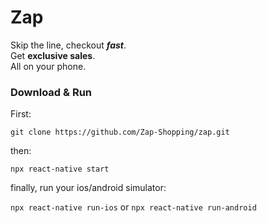# Zap
Skip the line, checkout ***fast***.  
Get **exclusive sales**.  
All on your phone.

### Download & Run
First:

    git clone https://github.com/Zap-Shopping/zap.git

then:

    npx react-native start

finally, run your ios/android simulator:

   `npx react-native run-ios` or `npx react-native run-android`
